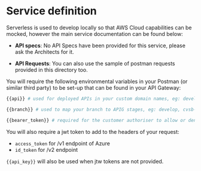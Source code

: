 # Service definition

Serverless is used to develop locally so that AWS Cloud capabilities can be mocked, however the main service documentation can be found below:

- **API specs**: No API Specs have been provided for this service, please ask the Architects for it.

- **API Requests**: You can also use the sample of postman requests provided in this directory too.

You will require the following environmental variables in your Postman (or similar third party) to be set-up that can be found in your API Gateway:

```sh
{{api}} # used for deployed APIs in your custom domain names, eg: develop, integration, etc..

{{branch}} # used to map your branch to APIG stages, eg: develop, cvsb-1234

{{bearer_token}} # required for the customer authoriser to allow or deny lambda invocations based on roles and resources
```

You will also require a jwt token to add to the headers of your request:

- `access_token` for /v1 endpoint of Azure
- `id_token` for /v2 endpoint


`{{api_key}}` will also be used when jtw tokens are not provided.
